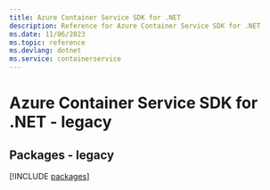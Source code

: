 ```yaml
---
title: Azure Container Service SDK for .NET
description: Reference for Azure Container Service SDK for .NET
ms.date: 11/06/2023
ms.topic: reference
ms.devlang: dotnet
ms.service: containerservice
---
```

# Azure Container Service SDK for .NET - legacy
## Packages - legacy
[!INCLUDE [packages](container-service-index.md)]